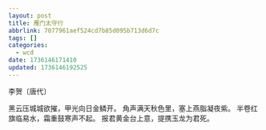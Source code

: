 ```yaml
---
layout: post
title: 雁门太守行
abbrlink: 7077961aef524cd7b85d095b713d6d7c
tags: []
categories:
  - wcd
date: 1736146171410
updated: 1736146192525
---
```


李贺〔唐代〕

黑云压城城欲摧，甲光向日金鳞开。
角声满天秋色里，塞上燕脂凝夜紫。
半卷红旗临易水，霜重鼓寒声不起。
报君黄金台上意，提携玉龙为君死。
